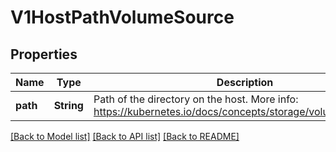 # V1HostPathVolumeSource

## Properties
Name | Type | Description | Notes
------------ | ------------- | ------------- | -------------
**path** | **String** | Path of the directory on the host. More info: https://kubernetes.io/docs/concepts/storage/volumes#hostpath | [default to null]

[[Back to Model list]](../README.md#documentation-for-models) [[Back to API list]](../README.md#documentation-for-api-endpoints) [[Back to README]](../README.md)


